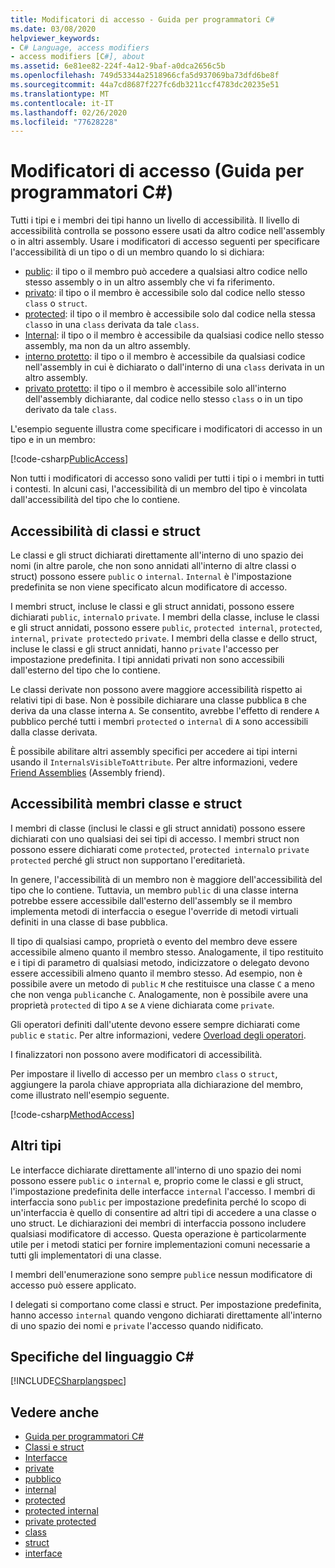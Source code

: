 ```yaml
---
title: Modificatori di accesso - Guida per programmatori C#
ms.date: 03/08/2020
helpviewer_keywords:
- C# Language, access modifiers
- access modifiers [C#], about
ms.assetid: 6e81ee82-224f-4a12-9baf-a0dca2656c5b
ms.openlocfilehash: 749d53344a2518966cfa5d937069ba73dfd6be8f
ms.sourcegitcommit: 44a7cd8687f227fc6db3211ccf4783dc20235e51
ms.translationtype: MT
ms.contentlocale: it-IT
ms.lasthandoff: 02/26/2020
ms.locfileid: "77628228"
---
```

# <a name="access-modifiers-c-programming-guide"></a>Modificatori di accesso (Guida per programmatori C#)

Tutti i tipi e i membri dei tipi hanno un livello di accessibilità. Il livello di accessibilità controlla se possono essere usati da altro codice nell'assembly o in altri assembly. Usare i modificatori di accesso seguenti per specificare l'accessibilità di un tipo o di un membro quando lo si dichiara:

- [public](../../language-reference/keywords/public.md): il tipo o il membro può accedere a qualsiasi altro codice nello stesso assembly o in un altro assembly che vi fa riferimento.
- [privato](../../language-reference/keywords/private.md): il tipo o il membro è accessibile solo dal codice nello stesso `class` o `struct`.
- [protected](../../language-reference/keywords/protected.md): il tipo o il membro è accessibile solo dal codice nella stessa `class`o in una `class` derivata da tale `class`.
- [Internal](../../language-reference/keywords/internal.md): il tipo o il membro è accessibile da qualsiasi codice nello stesso assembly, ma non da un altro assembly.
- [interno protetto](../../language-reference/keywords/protected-internal.md): il tipo o il membro è accessibile da qualsiasi codice nell'assembly in cui è dichiarato o dall'interno di una `class` derivata in un altro assembly.
- [privato protetto](../../language-reference/keywords/private-protected.md): il tipo o il membro è accessibile solo all'interno dell'assembly dichiarante, dal codice nello stesso `class` o in un tipo derivato da tale `class`.

L'esempio seguente illustra come specificare i modificatori di accesso in un tipo e in un membro:

[!code-csharp[PublicAccess](~/samples/snippets/csharp/objectoriented/accessmodifiers.cs#PublicAccess)]

Non tutti i modificatori di accesso sono validi per tutti i tipi o i membri in tutti i contesti. In alcuni casi, l'accessibilità di un membro del tipo è vincolata dall'accessibilità del tipo che lo contiene.

## <a name="class-and-struct-accessibility"></a>Accessibilità di classi e struct  

Le classi e gli struct dichiarati direttamente all'interno di uno spazio dei nomi (in altre parole, che non sono annidati all'interno di altre classi o struct) possono essere `public` o `internal`. `Internal` è l'impostazione predefinita se non viene specificato alcun modificatore di accesso.  

I membri struct, incluse le classi e gli struct annidati, possono essere dichiarati `public`, `internal`o `private`. I membri della classe, incluse le classi e gli struct annidati, possono essere `public`, `protected internal`, `protected`, `internal`, `private protected`o `private`. I membri della classe e dello struct, incluse le classi e gli struct annidati, hanno `private` l'accesso per impostazione predefinita. I tipi annidati privati non sono accessibili dall'esterno del tipo che lo contiene.

Le classi derivate non possono avere maggiore accessibilità rispetto ai relativi tipi di base. Non è possibile dichiarare una classe pubblica `B` che deriva da una classe interna `A`. Se consentito, avrebbe l'effetto di rendere `A` pubblico perché tutti i membri `protected` o `internal` di `A` sono accessibili dalla classe derivata.

È possibile abilitare altri assembly specifici per accedere ai tipi interni usando il `InternalsVisibleToAttribute`. Per altre informazioni, vedere [Friend Assemblies](../../../standard/assembly/friend.md) (Assembly friend).

## <a name="class-and-struct-member-accessibility"></a>Accessibilità membri classe e struct  

I membri di classe (inclusi le classi e gli struct annidati) possono essere dichiarati con uno qualsiasi dei sei tipi di accesso. I membri struct non possono essere dichiarati come `protected`, `protected internal`o `private protected` perché gli struct non supportano l'ereditarietà.

In genere, l'accessibilità di un membro non è maggiore dell'accessibilità del tipo che lo contiene. Tuttavia, un membro `public` di una classe interna potrebbe essere accessibile dall'esterno dell'assembly se il membro implementa metodi di interfaccia o esegue l'override di metodi virtuali definiti in una classe di base pubblica.

Il tipo di qualsiasi campo, proprietà o evento del membro deve essere accessibile almeno quanto il membro stesso. Analogamente, il tipo restituito e i tipi di parametro di qualsiasi metodo, indicizzatore o delegato devono essere accessibili almeno quanto il membro stesso. Ad esempio, non è possibile avere un metodo di `public` `M` che restituisce una classe `C` a meno che non venga `public`anche `C`. Analogamente, non è possibile avere una proprietà `protected` di tipo `A` se `A` viene dichiarata come `private`.

Gli operatori definiti dall'utente devono essere sempre dichiarati come `public` e `static`. Per altre informazioni, vedere [Overload degli operatori](../../language-reference/operators/operator-overloading.md).

I finalizzatori non possono avere modificatori di accessibilità.

Per impostare il livello di accesso per un membro `class` o `struct`, aggiungere la parola chiave appropriata alla dichiarazione del membro, come illustrato nell'esempio seguente.

[!code-csharp[MethodAccess](~/samples/snippets/csharp/objectoriented/accessmodifiers.cs#MethodAccess)]

## <a name="other-types"></a>Altri tipi

Le interfacce dichiarate direttamente all'interno di uno spazio dei nomi possono essere `public` o `internal` e, proprio come le classi e gli struct, l'impostazione predefinita delle interfacce `internal` l'accesso. I membri di interfaccia sono `public` per impostazione predefinita perché lo scopo di un'interfaccia è quello di consentire ad altri tipi di accedere a una classe o uno struct. Le dichiarazioni dei membri di interfaccia possono includere qualsiasi modificatore di accesso. Questa operazione è particolarmente utile per i metodi statici per fornire implementazioni comuni necessarie a tutti gli implementatori di una classe.

I membri dell'enumerazione sono sempre `public`e nessun modificatore di accesso può essere applicato.

I delegati si comportano come classi e struct. Per impostazione predefinita, hanno accesso `internal` quando vengono dichiarati direttamente all'interno di uno spazio dei nomi e `private` l'accesso quando nidificato.

## <a name="c-language-specification"></a>Specifiche del linguaggio C#

[!INCLUDE[CSharplangspec](~/includes/csharplangspec-md.md)]  

## <a name="see-also"></a>Vedere anche

- [Guida per programmatori C#](../index.md)
- [Classi e struct](./index.md)
- [Interfacce](../interfaces/index.md)
- [private](../../language-reference/keywords/private.md)
- [pubblico](../../language-reference/keywords/public.md)
- [internal](../../language-reference/keywords/internal.md)
- [protected](../../language-reference/keywords/protected.md)
- [protected internal](../../language-reference/keywords/protected-internal.md)
- [private protected](../../language-reference/keywords/private-protected.md)
- [class](../../language-reference/keywords/class.md)
- [struct](../../language-reference/builtin-types/struct.md)
- [interface](../../language-reference/keywords/interface.md)
